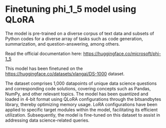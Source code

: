 # Finetuning phi_1_5 model using QLoRA
The model is pre-trained on a diverse corpus of text data and subsets of Python codes for a diverse array of tasks such as code generation, summarization, and question-answering, among others.

Read the official documentation here: https://huggingface.co/microsoft/phi-1_5

This model has been finetuned on the https://huggingface.co/datasets/xlangai/DS-1000 dataset. 

The dataset comprises 1,000 datapoints of unique data science questions and corresponding code solutions, covering concepts such as Pandas, NumPy, and other relevant topics. 
The model has been quantized and loaded in 4-bit format using QLoRA configurations through the bitsandbytes library, thereby optimizing memory usage. 
LoRA configurations have been applied to specific target modules within the model, facilitating its efficient utilization. 
Subsequently, the model is fine-tuned on this dataset to assist in addressing data science-related queries.







